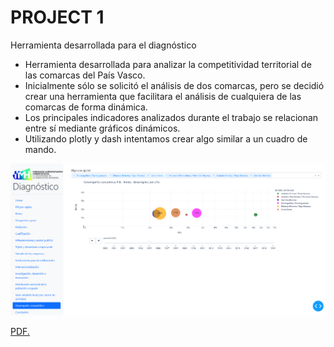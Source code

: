# PROJECT 1
Herramienta desarrollada para el diagnóstico

* Herramienta desarrollada para analizar la competitividad territorial de las comarcas del País Vasco.
* Inicialmente sólo se solicitó el análisis de dos comarcas, pero se decidió crear una herramienta que facilitara el análisis de cualquiera de las comarcas de forma dinámica.
* Los principales indicadores analizados durante el trabajo se relacionan entre sí mediante gráficos dinámicos.
* Utilizando plotly y dash intentamos crear algo similar a un cuadro de mando.

![](dash.PNG)

<a href="https://drive.google.com/file/d/1SMhT4I5KEW4q8PZr8d5GTpkCVgOt3J79/view?usp=sharing" target="_blank">PDF.</a>
